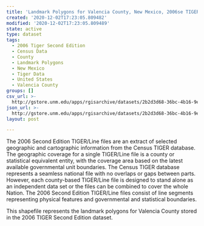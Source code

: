```yaml
---
title: 'Landmark Polygons for Valencia County, New Mexico, 2006se TIGER'
created: '2020-12-02T17:23:05.809482'
modified: '2020-12-02T17:23:05.809489'
state: active
type: dataset
tags:
  - 2006 Tiger Second Edition
  - Census Data
  - County
  - Landmark Polygons
  - New Mexico
  - Tiger Data
  - United States
  - Valencia County
groups: []
csv_url: >-
  http://gstore.unm.edu/apps/rgisarchive/datasets/2b2d3d68-36bc-4b16-9e5b-5421f7f2a64a/tgr2006se_vale_lpy.derived.csv
json_url: >-
  http://gstore.unm.edu/apps/rgisarchive/datasets/2b2d3d68-36bc-4b16-9e5b-5421f7f2a64a/tgr2006se_vale_lpy.derived.json
layout: post

---
```

The 2006 Second Edition TIGER/Line files are an extract of selected geographic and cartographic information from the Census TIGER database.  The geographic coverage for a single TIGER/Line file is a county or statistical equivalent entity, with the coverage area based on the latest available governmental unit boundaries. The Census TIGER database represents a seamless national file with no overlaps or gaps between parts.  However, each county-based TIGER/Line file is designed to stand alone as an independent data set or the files can be combined to cover the whole Nation.  The 2006 Second Edition  TIGER/Line files consist of line segments representing physical features and governmental and statistical boundaries.  

This shapefile represents the landmark polygons for Valencia County stored in the 2006 TIGER Second Edition dataset.
